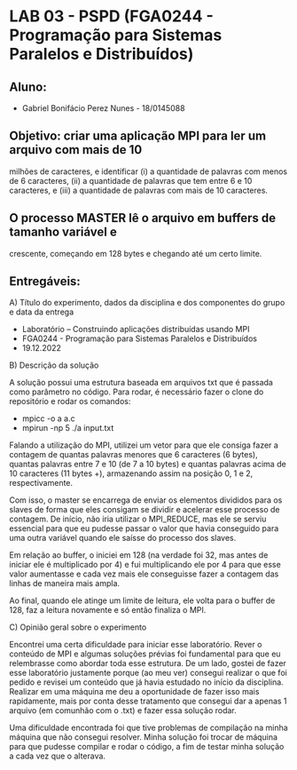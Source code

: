 # LAB 03 - PSPD (FGA0244 - Programação para Sistemas Paralelos e Distribuídos)

## Aluno:

- Gabriel Bonifácio Perez Nunes - 18/0145088

## Objetivo: criar uma aplicação MPI para ler um arquivo com mais de 10
milhões de caracteres, e identificar (i) a quantidade de palavras com menos de 6
caracteres, (ii) a quantidade de palavras que tem entre 6 e 10 caracteres, e (iii) a
quantidade de palavras com mais de 10 caracteres.

## O processo MASTER lê o arquivo em buffers de tamanho variável e
crescente, começando em 128 bytes e chegando até um certo limite.

## Entregáveis:

A) Título do experimento, dados da disciplina e dos componentes do grupo e data
da entrega

- Laboratório – Construindo aplicações distribuídas usando MPI
- FGA0244 - Programação para Sistemas Paralelos e Distribuídos
- 19.12.2022

B) Descrição da solução

A solução possui uma estrutura baseada em arquivos txt que é passada como parâmetro no código.
Para rodar, é necessário fazer o clone do repositório e rodar os comandos:

- mpicc -o a a.c
- mpirun -np 5 ./a input.txt

Falando a utilização do MPI, utilizei um vetor para que ele consiga fazer a contagem de quantas palavras menores que 6 caracteres (6 bytes), quantas palavras entre 7 e 10 (de 7 a 10 bytes) e quantas palavras acima de 10 caracteres (11 bytes +), armazenando assim na posição 0, 1 e 2, respectivamente.

Com isso, o master se encarrega de enviar os elementos divididos para os slaves de forma que eles consigam se dividir e acelerar esse processo de contagem. De início, não iria utilizar o MPI_REDUCE, mas ele se serviu essencial para que eu pudesse passar o valor que havia conseguido para uma outra variável quando ele saísse do processo dos slaves.

Em relação ao buffer, o iniciei em 128 (na verdade foi 32, mas antes de iniciar ele é multiplicado por 4) e fui multiplicando ele por 4 para que esse valor aumentasse e cada vez mais ele conseguisse fazer a contagem das linhas de maneira mais ampla.

Ao final, quando ele atinge um limite de leitura, ele volta para o buffer de 128, faz a leitura novamente e só então finaliza o MPI.

C) Opinião geral sobre o experimento

Encontrei uma certa dificuldade para iniciar esse laboratório. Rever o conteúdo de MPI e algumas soluções prévias foi fundamental para que eu relembrasse como abordar toda esse estrutura. De um lado, gostei de fazer esse laboratório justamente porque (ao meu ver) consegui realizar o que foi pedido e revisei um conteúdo que já havia estudado no início da disciplina. Realizar em uma máquina me deu a oportunidade de fazer isso mais rapidamente, mais por conta desse tratamento que consegui dar a apenas 1 arquivo (em comunhão com o .txt) e fazer essa solução rodar.

Uma dificuldade encontrada foi que tive problemas de compilação na minha máquina que não consegui resolver. Minha solução foi trocar de máquina para que pudesse compilar e rodar o código, a fim de testar minha solução a cada vez que o alterava.
